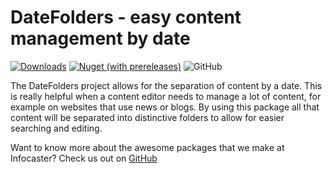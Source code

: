 # DateFolders - easy content management by date

[![Downloads](https://img.shields.io/nuget/dt/Infocaster.Umbraco.DateFolders?color=ff0069)](https://www.nuget.org/packages/Infocaster.Umbraco.DateFolders/)
[![Nuget (with prereleases)](https://img.shields.io/nuget/vpre/Infocaster.Umbraco.DateFolders?color=ffc800)](https://www.nuget.org/packages/Infocaster.Umbraco.DateFolders/)
![GitHub](https://img.shields.io/github/license/Infocaster/DateFolders?color=ff0069)

The DateFolders project allows for the separation of content by a date. This is really helpful when a content editor needs to manage a lot of content, for example on websites that use news or blogs.
By using this package all that content will be separated into distinctive folders to allow for easier searching and editing.

Want to know more about the awesome packages that we make at Infocaster? Check us out on [GitHub](https://github.com/Infocaster)